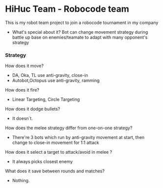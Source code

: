 # HiHuc Team - Robocode team
This is my robot team project to join a robocode tournament in my company

* What's special about it?
Bot can change movement strategy during battle up base on enemies/teamate to adapt with many opponent's strategy

### Strategy

How does it move?

- DA, Oka, TL use anti-gravity, close-in
- Autobot,Octopus use anti-gravity, ramming


How does it fire?

- Linear Targeting, Circle Targeting

How does it dodge bullets?

- It doesn´t.

How does the melee strategy differ from one-on-one strategy?

- There're 3 bots which run by anti-gravity movement at start, then change to close-in movement for 1:1 attack

How does it select a target to attack/avoid in melee ?

- It always picks closest enemy

What does it save between rounds and matches?

- Nothing.
